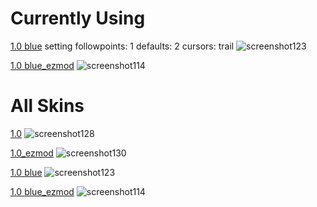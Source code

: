 # Currently Using

[1.0 blue](https://player.s-ul.eu/lmcMk0uw)
setting
followpoints: 1
defaults: 2
cursors: trail
![screenshot123](https://user-images.githubusercontent.com/112648803/187972480-c350c2a9-a071-4151-90b3-20f7a4976e7d.jpg)

[1.0 blue_ezmod](https://player.s-ul.eu/3sv6FIfv)
![screenshot114](https://user-images.githubusercontent.com/112648803/187969498-c3effea0-aa66-4b8a-aae2-8c127f68a63c.jpg)

# All Skins

[1.0](https://player.s-ul.eu/34Sy1XhD)
![screenshot128](https://user-images.githubusercontent.com/112648803/187973663-4cba38e8-4907-4ae6-949a-116920cf8579.jpg)

[1.0_ezmod](https://player.s-ul.eu/jJVSg0db)
![screenshot130](https://user-images.githubusercontent.com/112648803/187974525-92e72476-2c5a-46fc-9a85-3306571850db.jpg)

[1.0 blue](https://player.s-ul.eu/lmcMk0uw)
![screenshot123](https://user-images.githubusercontent.com/112648803/187972480-c350c2a9-a071-4151-90b3-20f7a4976e7d.jpg)

[1.0 blue_ezmod](https://player.s-ul.eu/3sv6FIfv)
![screenshot114](https://user-images.githubusercontent.com/112648803/187969498-c3effea0-aa66-4b8a-aae2-8c127f68a63c.jpg)
